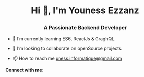 # <p align="center">Hi 👋, I'm Youness Ezzanz</p>

### <p align="center">A Passionate Backend Developer</p>

 * 🌱 I’m currently learning ES6, ReactJs & GraghQL.

 * 👯 I’m looking to collaborate on openSource projects.

 * 📫 How to reach me uness.informatique@gmail.com

**Connect with me:**

<!--
**unesxavi/unesxavi** is a ✨ _special_ ✨ repository because its `README.md` (this file) appears on your GitHub profile.

Here are some ideas to get you started:

- 🔭 I’m currently working on ...
- 🌱 I’m currently learning ...
- 👯 I’m looking to collaborate on ...
- 🤔 I’m looking for help with ...
- 💬 Ask me about ...
- 📫 How to reach me: ...
- 😄 Pronouns: ...
- ⚡ Fun fact: ...
-->
